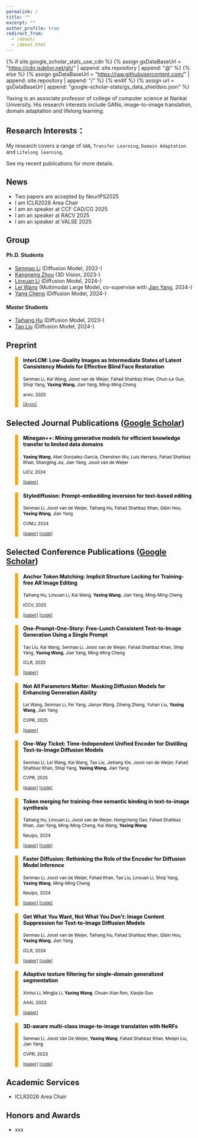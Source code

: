 ```yaml
---
permalink: /
title: ""
excerpt: ""
author_profile: true
redirect_from: 
  - /about/
  - /about.html
---
```


{% if site.google_scholar_stats_use_cdn %}
{% assign gsDataBaseUrl = "https://cdn.jsdelivr.net/gh/" | append: site.repository | append: "@" %}
{% else %}
{% assign gsDataBaseUrl = "https://raw.githubusercontent.com/" | append: site.repository | append: "/" %}
{% endif %}
{% assign url = gsDataBaseUrl | append: "google-scholar-stats/gs_data_shieldsio.json" %}

<span class='anchor' id='about-me'></span>

Yaxing is an associate professor of college of computer science at Nankai University. His research interests include GANs, image-to-image translation, domain adaptation and lifelong learning.
 <a href='https://scholar.google.es/citations?user=6CsB8k0AAAAJ&hl=en'></a>

## Research Interests：

My research covers a range of `GAN`, `Transfer Learning`, `Domain Adaptation` and `Lifelong learning`. 

See my recent publications for more details.

<span class='anchor' id='-fs'></span>


## News
+ Two papers are accepted by NeurIPS2025
+ I am ICLR2026 Area Chair
+ I am an speaker at CCF CAD/CG 2025 
+ I am an speaker at RACV 2025
+ I am an speaker at VALSE 2025

<span class='anchor' id='-group'></span>

## Group

#### Ph.D. Students


+ [Senmao Li](https://scholar.google.com/citations?user=F96SDKwAAAAJ&hl=en) (Diffusion Model, 2022-)
+ [Kangneng Zhou](https://scholar.google.com/citations?user=y1vvxWYAAAAJ&hl=en) (3D Vision, 2023-)
+ [Linxuan Li](https://scholar.google.com/citations?user=LJzZEXUAAAAJ&hl=zh-CN&oi=ao) (Diffusion Model, 2024-)
+ [Lei Wang](https://gudaochangsheng.github.io/) (Multimodal Large  Model, co-supervise with [Jian Yang](https://gsmis.njust.edu.cn/open/TutorInfo.aspx?dsbh=t6AONNl4pZ5la8fwtaQrXw==&yxsh=z70ppxVSQAs=&zydm=eNM2K21sgHA=), 2024-)
+ [Yang Cheng]() (Diffusion Model, 2024-)


#### Master Students

+ [Taihang Hu](https://scholar.google.com/citations?user=JtjoOmEAAAAJ&hl=en) (Diffusion Model, 2023-)
+ [Tao Liu]() (Diffusion Model, 2024-)


 
<span class='anchor' id='-pub'></span>


## Preprint

<blockquote style="color: black;  border-width: 8px; border-color: orange">   
  <h4>InterLCM: Low-Quality Images as Intermediate States of Latent Consistency Models for Effective Blind Face Restoration</h4>   
  <sub><p style="line-height:15px">Senmao Li, Kai Wang, Joost van de Weijer, Fahad Shahbaz Khan, Chun-Le Guo, Shiqi Yang, <b>Yaxing Wang</b>, Jian Yang, Ming-Ming Cheng</p> 
  <p style="line-height:15px">arxiv, 2025</p>   
  <p style="line-height:15px"> <a href="https://arxiv.org/pdf/2502.02215">[Arxiv]</a> </p>   
  </sub>
</blockquote>



## Selected Journal Publications ([Google Scholar](https://scholar.google.es/citations?hl=en&user=6CsB8k0AAAAJ))

<blockquote style="color: black;  border-width: 8px; border-color: orange">   
  <h4>Minegan++: Mining generative models for efficient knowledge transfer to limited data domains</h4>   
  <sub><p style="line-height:15px"><b>Yaxing Wang</b>, Abel Gonzalez-Garcia, Chenshen Wu, Luis Herranz, Fahad Shahbaz Khan, Shangling Jui, Jian Yang, Joost van de Weijer</p> 
  <p style="line-height:15px">IJCV, 2024</p>   
  <p style="line-height:15px"> <a href="https://arxiv.org/pdf/2104.13742">[paper]</a> </p>   
  </sub>
</blockquote>

<blockquote style="color: black;  border-width: 8px; border-color: orange">   
  <h4>Stylediffusion: Prompt-embedding inversion for text-based editing</h4>   
  <sub><p style="line-height:15px">Senmao Li, Joost van de Weijer, Taihang Hu, Fahad Shahbaz Khan, Qibin Hou, <b>Yaxing Wang</b>, Jian Yang</p> 
  <p style="line-height:15px">CVMJ, 2024</p>   
  <p style="line-height:15px"> <a href="https://arxiv.org/pdf/2303.15649">[paper]</a> <a href="https://github.com/sen-mao/StyleDiffusion">[code]</a></p>   
  </sub>
</blockquote>



## Selected Conference Publications ([Google Scholar](https://scholar.google.es/citations?hl=en&user=6CsB8k0AAAAJ))


<blockquote style="color: black;  border-width: 8px; border-color: orange">   
  <h4>Anchor Token Matching: Implicit Structure Locking for Training-free AR Image Editing</h4>   
  <sub><p style="line-height:15px">Taihang Hu, Linxuan Li, Kai Wang, <b>Yaxing Wang</b>, Jian Yang, Ming-Ming Cheng</p> 
  <p style="line-height:15px">ICCV, 2025</p>   
  <p style="line-height:15px"> <a href="https://arxiv.org/pdf/2504.10434">[paper]</a> <a href="https://github.com/hutaiHang/ATM">[code]</a></p>   
  </sub>
</blockquote>

<blockquote style="color: black;  border-width: 8px; border-color: orange">   
  <h4>One-Prompt-One-Story: Free-Lunch Consistent Text-to-Image Generation Using a Single Prompt</h4>   
  <sub><p style="line-height:15px">Tao Liu, Kai Wang, Senmao Li, Joost van de Weijer, Fahad Shahbaz Khan, Shiqi Yang, <b>Yaxing Wang</b>, Jian Yang, Ming-Ming Cheng</p> 
  <p style="line-height:15px">ICLR, 2025</p>   
  <p style="line-height:15px"> <a href="https://arxiv.org/pdf/2501.13554">[paper]</a> </p>   
  </sub>
</blockquote>

<blockquote style="color: black;  border-width: 8px; border-color: orange">   
  <h4>Not All Parameters Matter: Masking Diffusion Models for Enhancing Generation Ability</h4>   
  <sub><p style="line-height:15px">Lei Wang, Senmao Li, Fei Yang, Jianye Wang, Ziheng Zhang, Yuhan Liu, <b>Yaxing Wang</b>, Jian Yang</p> 
  <p style="line-height:15px">CVPR, 2025</p>   
  <p style="line-height:15px"> <a href="https://openaccess.thecvf.com/content/CVPR2025/papers/Wang_Not_All_Parameters_Matter_Masking_Diffusion_Models_for_Enhancing_Generation_CVPR_2025_paper.pdf">[paper]</a> </p>   
  </sub>
</blockquote>


<blockquote style="color: black;  border-width: 8px; border-color: orange">   
  <h4>One-Way Ticket: Time-Independent Unified Encoder for Distilling Text-to-Image Diffusion Models</h4>   
  <sub><p style="line-height:15px">Senmao Li, Lei Wang, Kai Wang, Tao Liu, Jiehang Xie, Joost van de Weijer, Fahad Shahbaz Khan, Shiqi Yang, <b>Yaxing Wang</b>, Jian Yang</p> 
  <p style="line-height:15px">CVPR, 2025</p>   
  <p style="line-height:15px"> <a href="https://openaccess.thecvf.com/content/CVPR2025/papers/Li_One-Way_Ticket_Time-Independent_Unified_Encoder_for_Distilling_Text-to-Image_Diffusion_Models_CVPR_2025_paper.pdf">[paper]</a> <a href="https://github.com/sen-mao/Loopfree">[code]</a></p>   
  </sub>
</blockquote>


<blockquote style="color: black;  border-width: 8px; border-color: orange">   
  <h4>Token merging for training-free semantic binding in text-to-image synthesis</h4>   
  <sub><p style="line-height:15px">Taihang Hu, Linxuan Li, Joost van de Weijer, Hongcheng Gao, Fahad Shahbaz Khan, Jian Yang, Ming-Ming Cheng, Kai Wang, <b>Yaxing Wang</b></p> 
  <p style="line-height:15px">Neuips, 2024</p>   
  <p style="line-height:15px"> <a href="https://proceedings.neurips.cc/paper_files/paper/2024/file/f8ce25dcb2cb0eb8a24b492bf3e84695-Paper-Conference.pdf">[paper]</a> <a href="https://github.com/hutaihang/ToMe">[code]</a></p>   
  </sub>
</blockquote>


<blockquote style="color: black;  border-width: 8px; border-color: orange">   
  <h4>Faster Diffusion: Rethinking the Role of the Encoder for Diffusion Model Inference</h4>   
  <sub><p style="line-height:15px">Senmao Li, Joost van de Weijer, Fahad Khan, Tao Liu, Linxuan Li, Shiqi Yang, <b>Yaxing Wang</b>, Ming-Ming Cheng</p> 
  <p style="line-height:15px">Neuips, 2024</p>   
  <p style="line-height:15px"> <a href="https://proceedings.neurips.cc/paper_files/paper/2024/file/9ad996b5c45130de2bc00b60d8607904-Paper-Conference.pdf">[paper]</a> <a href="https://github.com/sen-mao/FasterDiffusion-LDM">[code]</a></p>   
  </sub>
</blockquote>


<blockquote style="color: black;  border-width: 8px; border-color: orange">   
  <h4>Get What You Want, Not What You Don't: Image Content Suppression for Text-to-Image Diffusion Models</h4>   
  <sub><p style="line-height:15px">Senmao Li, Joost van de Weijer, Taihang Hu, Fahad Shahbaz Khan, Qibin Hou, <b>Yaxing Wang</b>, Jian Yang</p> 
  <p style="line-height:15px">ICLR, 2024</p>   
  <p style="line-height:15px"> <a href="https://arxiv.org/pdf/2402.05375">[paper]</a> <a href="https://github.com/sen-mao/SuppressEOT">[code]</a></p>   
  </sub>
</blockquote>

<blockquote style="color: black;  border-width: 8px; border-color: orange">   
  <h4>Adaptive texture filtering for single-domain generalized segmentation</h4>   
  <sub><p style="line-height:15px">Xinhui Li, Mingjia Li, <b>Yaxing Wang</b>, Chuan-Xian Ren, Xiaojie Guo</p> 
  <p style="line-height:15px">AAAI, 2023</p>   
  <p style="line-height:15px"> <a href="https://ojs.aaai.org/index.php/AAAI/article/download/25229/25001">[paper]</a>  </p>   
  </sub>
</blockquote>

<blockquote style="color: black;  border-width: 8px; border-color: orange">   
  <h4>3D-aware multi-class image-to-image translation with NeRFs</h4>   
  <sub><p style="line-height:15px">Senmao Li, Joost Van De Weijer, <b>Yaxing Wang</b>, Fahad Shahbaz Khan, Meiqin Liu, Jian Yang</p> 
  <p style="line-height:15px">CVPR, 2023</p>   
  <p style="line-height:15px"> <a href="https://openaccess.thecvf.com/content/CVPR2023/papers/Li_3D-Aware_Multi-Class_Image-to-Image_Translation_With_NeRFs_CVPR_2023_paper.pdf">[paper]</a> <a href="https://github.com/sen-mao/3di2i-translation">[code]</a> </p>   
  </sub>
</blockquote>

<span class='anchor' id='-services'></span>


## Academic Services

+ ICLR2026 Area Chair

<span class='anchor' id='-awards'></span>

## Honors and Awards

+ xxx



